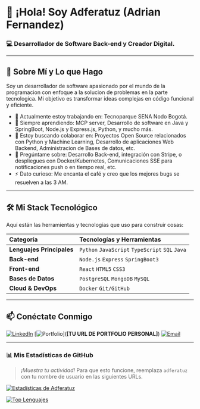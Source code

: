 # 👋 ¡Hola! Soy Adferatuz (Adrian Fernandez)

### 💻 Desarrollador de Software Back-end y Creador Digital.

---

## 🧠 Sobre Mí y Lo que Hago

Soy un desarrollador de software apasionado por el mundo de la programacion con enfoque a la solucion de problemas en la parte tecnologica. Mi objetivo es transformar ideas complejas en código funcional y eficiente.

* 🔭 Actualmente estoy trabajando en: Tecnoparque SENA Nodo Bogotá.
* 🌱 Siempre aprendiendo: MCP server, Desarrollo de software en Java y SpringBoot, Node.js y Express.js, Python, y mucho más.
* 👯 Estoy buscando colaborar en: Proyectos Open Source relacionados con Python y Machine Learning, Desarrollo de aplicaciones Web Backend, Administracion de Bases de datos, etc.
* 💬 Pregúntame sobre: Desarrollo Back-end, integración con Stripe, o despliegues con Docker/Kubernetes, Comunicaciones SSE para notificaciones push o en tiempo real, etc.
* ⚡ Dato curioso: Me encanta el café y creo que los mejores bugs se resuelven a las 3 AM.

---

## 🛠️ Mi Stack Tecnológico

Aquí están las herramientas y tecnologías que uso para construir cosas:

| Categoría | Tecnologías y Herramientas |
| :--- | :--- |
| **Lenguajes Principales** | `Python`  `JavaScript`  `TypeScript`  `SQL`  `Java`
| **Back-end** | `Node.js` `Express` `SpringBoot3` 
| **Front-end** | `React`  `HTML5`  `CSS3` 
| **Bases de Datos** | `PostgreSQL`  `MongoDB`  `MySQL` 
| **Cloud & DevOps** |  `Docker` `Git/GitHub` |



---

## 📫 Conéctate Conmigo

[![LinkedIn](https://img.shields.io/badge/LinkedIn-0077B5?style=for-the-badge&logo=linkedin&logoColor=white)](https://www.linkedin.com/in/adrian-fernandez-606a21248/)
[![Portfolio](https://img.shields.io/badge/Portfolio-FF5722?style=for-the-badge&logo=wordpress&logoColor=white)](**[TU URL DE PORTFOLIO PERSONAL]**)
[![Email](https://img.shields.io/badge/Email-D14836?style=for-the-badge&logo=gmail&logoColor=white)](mailto:tu.correo@ejemplo.com)

---

### 📊 Mis Estadísticas de GitHub

> *¡Muestra tu actividad!* Para que esto funcione, reemplaza `adferatuz` con tu nombre de usuario en las siguientes URLs.

[![Estadísticas de Adferatuz](https://github-readme-stats.vercel.app/api?username=adferatuz&show_icons=true&theme=onedark&hide_border=true)](https://github.com/adferatuz)

[![Top Lenguajes](https://github-readme-stats.vercel.app/api/top-langs/?username=adferatuz&layout=compact&theme=onedark&hide_border=true)](https://github.com/adferatuz)
